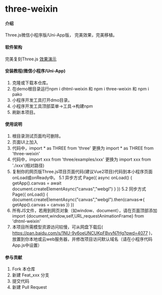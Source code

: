 # three-weixin

#### 介绍
Three.js微信小程序版/Uni-App版，
完美效果，完美移植。


#### 软件架构
完美复刻Three.js
[效果演示](https://www.bilibili.com/video/BV1Qe4y1Z7x2?share_source=copy_web&vd_source=7c04e28e67346c8e44c9b04db22d7631)


#### 安装教程(微信小程序/Uni-App)

1.  克隆或下载本仓库。
2.  在demo根目录运行npm i dhtml-weixin 和 npm i three-weixin 和 npm i pako
3.  小程序开发工具打开dmo目录。
4.  小程序开发工具顶部菜单->工具->构建npm
5.  刷新本项目。

#### 使用说明

1.  根目录测试页面均可删除。
2.  页面UI上加入 <canvas id="canvas_webgl" type="webgl"/>
3.  代码中，import * as THREE from 'three' 更换为 import * as THREE from 'three-weixin'
4.  代码中，import xxx from 'three/examples/xxx' 更换为 import xxx from './xxx'(相对路径)
5.  复制你的网页版Three.js项目页面代码(建议Vue2项目)代码到本小程序页面onLoad或onReady中。
    5.1 异步方式
    Page({
        async onLoad() {
          getApp().canvas = await document.createElementAsync("canvas","webgl")
        }
    })
    5.2 同步方式
    Page({
        onLoad() {
          document.createElementAsync("canvas","webgl").then(canvas=>{
            getApp().canvas = canvas
        })
    })
6.  所有JS文件，若用到网页对象（如window、document），请在页面顶部添加 import {document,window,self,URL,requestAnimationFrame} from 'dhtml-weixin'
7.  本项目所需模型资源访问较慢，可从网盘下载后( https://pan.baidu.com/s/1NU-9y6oeUNCUKpFBvvN7Hg?pwd=4077 )，放置到你本地或云web服务器，并修改项目访问默认域名（请在小程序代码App.js中设置）

#### 参与贡献

1.  Fork 本仓库
2.  新建 Feat_xxx 分支
3.  提交代码
4.  新建 Pull Request
